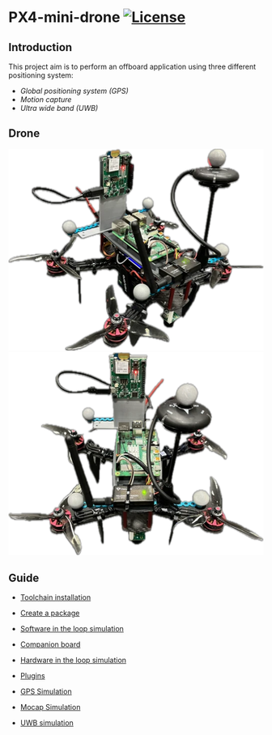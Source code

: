 # PX4-mini-drone [![License](https://img.shields.io/badge/License-BSD_3--Clause-blue.svg)](https://opensource.org/licenses/BSD-3-Clause)

## Introduction

This project aim is to perform an offboard application using three different positioning system:

- *Global positioning system (GPS)*
- *Motion capture*
- *Ultra wide band (UWB)*

<!-- ## Results

All the results and discussions are reported in the following paper: []() -->

## Drone

![](/docs/images/drone1.webp) ![](/docs/images/drone2.webp)

## Guide

- [Toolchain installation](docs/toolchain_installation.md)

- [Create a package](docs/create_pakage.md)

- [Software in the loop simulation](docs/sitl.md)

- [Companion board](docs/companion_board.md)

- [Hardware in the loop simulation](docs/hitl.md)

- [Plugins](docs/plugins.md)

- [GPS Simulation](docs/gps_simu.md)

- [Mocap Simulation](docs/mocap_simu.md)

- [UWB simulation](docs/uwb_simu.md)
